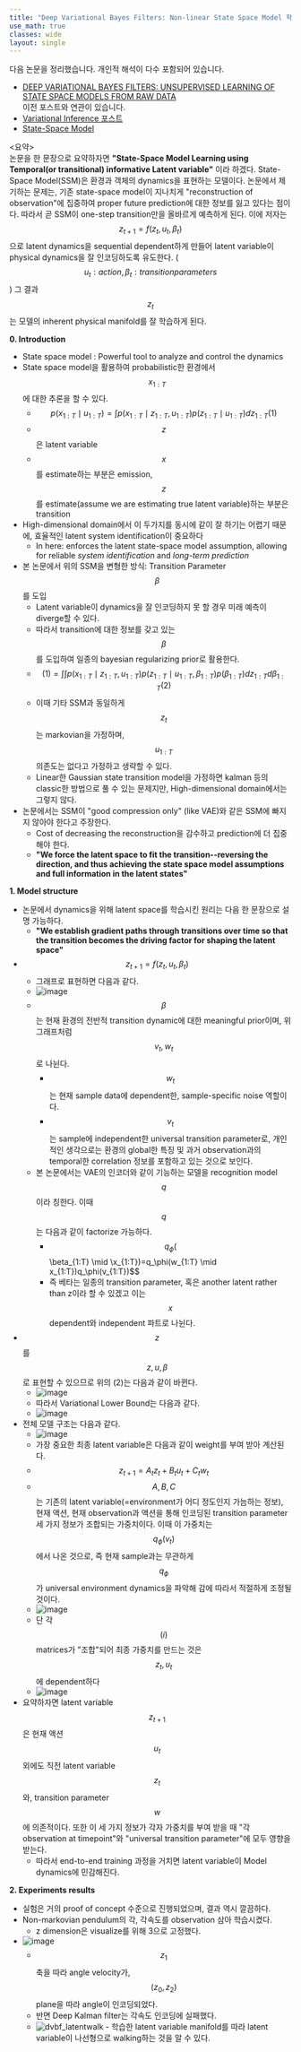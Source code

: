 ```yaml
---
title: "Deep Variational Bayes Filters: Non-linear State Space Model 학습"
use_math: true
classes: wide
layout: single
---
```

  
  
다음 논문을 정리했습니다. 개인적 해석이 다수 포함되어 있습니다. 
- [DEEP VARIATIONAL BAYES FILTERS: UNSUPERVISED LEARNING OF STATE SPACE MODELS FROM RAW DATA](https://arxiv.org/pdf/1605.06432.pdf)  
이전 포스트와 연관이 있습니다.  
- [Variational Inference 포스트](https://parkgeonyeong.github.io/Gaussian-Process%EC%99%80-Variational-Inference/)
- [State-Space Model](https://parkgeonyeong.github.io/Model-based-Planning-and-some-recent-works/)
  
  
<요약>  
논문을 한 문장으로 요약하자면 **"State-Space Model Learning using Temporal(or transitional) informative Latent variable"**
이라 하겠다. State-Space Model(SSM)은 환경과 객체의 dynamics을 표현하는 모델이다. 
논문에서 제기하는 문제는, 기존 state-space model이 지나치게 "reconstruction of observation"에 집중하여 proper future prediction에 대한 
정보를 잃고 있다는 점이다. 따라서 곧 SSM이 one-step transition만을 올바르게 예측하게 된다. 
이에 저자는 $$z_{t+1}=f(z_t, u_t, \beta_t)$$으로 latent dynamics을 sequential dependent하게 만들어 
latent variable이 physical dynamics을 잘 인코딩하도록 유도한다. ($$u_t: action, \beta_t: transition parameters$$)
그 결과 $$z_t$$는 모델의 inherent physical manifold를 잘 학습하게 된다.
  
  
**0. Introduction**  
- State space model : Powerful tool to analyze and control the dynamics
- State space model을 활용하여 probabilistic한 환경에서 $$x_{1:T}$$에 대한 추론을 할 수 있다.
  - $$p(x_{1:T} \mid u_{1:T}) = \int{p(x_{1:T} \mid z_{1:T}, u_{1:T})p(z_{1:T} \mid u_{1:T})dz_{1:T}}  (1)$$
  - $$z$$은 latent variable
  - $$x$$를 estimate하는 부분은 emission, $$z$$를 estimate(assume we are estimating true latent variable)하는 부분은 transition
- High-dimensional domain에서 이 두가지를 동시에 같이 잘 하기는 어렵기 때문에, 효율적인 latent system identification이 중요하다
  - In here: enforces the latent state-space model assumption, allowing for reliable *system identification* and *long-term prediction*
- 본 논문에서 위의 SSM을 변형한 방식: Transition Parameter $$\beta$$를 도입
  - Latent variable이 dynamics을 잘 인코딩하지 못 할 경우 미래 예측이 diverge할 수 있다.
  - 따라서 transition에 대한 정보를 갖고 있는 $$\beta$$를 도입하여 일종의 bayesian regularizing prior로 활용한다.
  - $$ (1) = \int\int{p(x_{1:T} \mid z_{1:T}, u_{1:T})p(z_{1:T} \mid u_{1:T}, \beta_{1:T})p(\beta_{1:T})dz_{1:T}d\beta_{1:T}}  (2)$$
  - 이때 기타 SSM과 동일하게 $$z_t$$는 markovian을 가정하며, $$u_{1:T}$$ 의존도는 없다고 가정하고 생략할 수 있다.
  - Linear한 Gaussian state transition model을 가정하면 kalman 등의 classic한 방법으로 풀 수 있는 문제지만, 
  High-dimensional domain에서는 그렇지 않다.
- 논문에서는 SSM이 "good compression only" (like VAE)와 같은 SSM에 빠지지 않아야 한다고 주장한다. 
  - Cost of decreasing the reconstruction을 감수하고 prediction에 더 집중해야 한다. 
  - **"We force the latent space to fit the transition--reversing the direction, and thus achieving the state space model assumptions
  and full information in the latent states"**
  
  
**1. Model structure**   
- 논문에서 dynamics을 위해 latent space를 학습시킨 원리는 다음 한 문장으로 설명 가능하다.
  - **"We establish gradient paths through transitions over time so that the transition becomes the driving factor for shaping 
  the latent space"**
- $$z_{t+1}=f(z_t, u_t, \beta_t)$$
  - 그래프로 표현하면 다음과 같다.
  - ![image](https://user-images.githubusercontent.com/46081019/58803385-54356c80-864a-11e9-8a9e-a46b3a41c9b2.png)  
  - $$\beta$$는 현재 환경의 전반적 transition dynamic에 대한 meaningful prior이며, 위 그래프처럼 $$v_t, w_t$$로 나뉜다. 
    - $$w_t$$는 현재 sample data에 dependent한, sample-specific noise 역할이다.
    - $$v_t$$는 sample에 independent한 universal transition parameter로, 개인적인 생각으로는 환경의 global한 특징 및 
    과거 observation과의 temporal한 correlation 정보를 포함하고 있는 것으로 보인다. 
  - 본 논문에서는 VAE의 인코더와 같이 기능하는 모델을 recognition model $$q$$이라 칭한다. 이때 $$q$$는 다음과 같이 factorize 가능하다.
    - $$q_\phi($$\beta_{1:T} \mid \x_{1:T})=q_\phi(w_{1:T} \mid x_{1:T})q_\phi(v_{1:T})$$
    - 즉 베타는 일종의 transition parameter, 혹은 another latent rather than z이라 할 수 있겠고 이는 $$x$$ dependent와 independent 파트로 나뉜다.
- $$z$$를 $$z, u, \beta$$로 표현할 수 있으므로 위의 (2)는 다음과 같이 바뀐다.
  - ![image](https://user-images.githubusercontent.com/46081019/58804562-19810380-864d-11e9-8391-76ff051c1a1c.png)  
  - 따라서 Variational Lower Bound는 다음과 같다.
  - ![image](https://user-images.githubusercontent.com/46081019/58804183-336e1680-864c-11e9-9676-109adf18fa50.png)   
- 전체 모델 구조는 다음과 같다.
  - ![image](https://user-images.githubusercontent.com/46081019/58804100-f99d1000-864b-11e9-8420-f2cf8262f864.png)    
  - 가장 중요한 최종 latent variable은 다음과 같이 weight를 부여 받아 계산된다. 
  - $$z_{t+1}=A_{t}z_{t}+B_{t}u_{t}+C_{t}w_{t}$$
  - $$A, B, C$$는 기존의 latent variable(=environment가 어디 정도인지 가늠하는 정보), 현재 액션, 현재 observation과 액션을 통해 인코딩된 transition parameter 세 가지 정보가 조합되는 가중치이다. 이때 이 가중치는 $$q_\phi(v_t)$$에서 나온 것으로, 즉 현재 sample과는 무관하게 
  $$q_\phi$$가 universal environment dynamics을 파악해 감에 따라서 적절하게 조정될 것이다. 
  - ![image](https://user-images.githubusercontent.com/46081019/58804947-fefb5a00-864d-11e9-8251-f37c60a4a54c.png)  
  - 단 각 $$(i)$$ matrices가 "조합"되어 최종 가중치를 만드는 것은 $$z_t, u_t$$에 dependent하다
  - ![image](https://user-images.githubusercontent.com/46081019/58805017-2a7e4480-864e-11e9-8317-bc19d46bc1be.png)  
- 요약하자면 latent variable $$z_{t+1}$$은 현재 액션 $$u_t$$ 외에도 직전 latent variable $$z_t$$와, 
transition parameter $$w$$에 의존적이다. 
또한 이 세 가지 정보가 각자 가중치를 부여 받을 때 "각 observation at timepoint"와 "universal transition parameter"에 모두 영향을 받는다.
  - 따라서 end-to-end training 과정을 거치면 latent variable이 Model dynamics에 민감해진다.
  
  
**2. Experiments results**  
- 실험은 거의 proof of concept 수준으로 진행되었으며, 결과 역시 깔끔하다.
- Non-markovian pendulum의 각, 각속도를 observation 삼아 학습시켰다.
  - z dimension은 visualize를 위해 3으로 고정했다. 
- ![image](https://user-images.githubusercontent.com/46081019/58805891-ee4be380-864f-11e9-9ab0-7732e7149fcf.png)  
  - $$z_1$$ 축을 따라 angle velocity가, $$(z_0, z_2)$$ plane을 따라 angle이 인코딩되었다. 
  - 반면 Deep Kalman filter는 각속도 인코딩에 실패했다.
  - ![dvbf_latentwalk](https://user-images.githubusercontent.com/46081019/58805986-28b58080-8650-11e9-8fdc-f5c2f7bb3421.gif)   - 학습한 latent variable manifold를 따라 latent variable이 나선형으로 walking하는 것을 알 수 있다.
